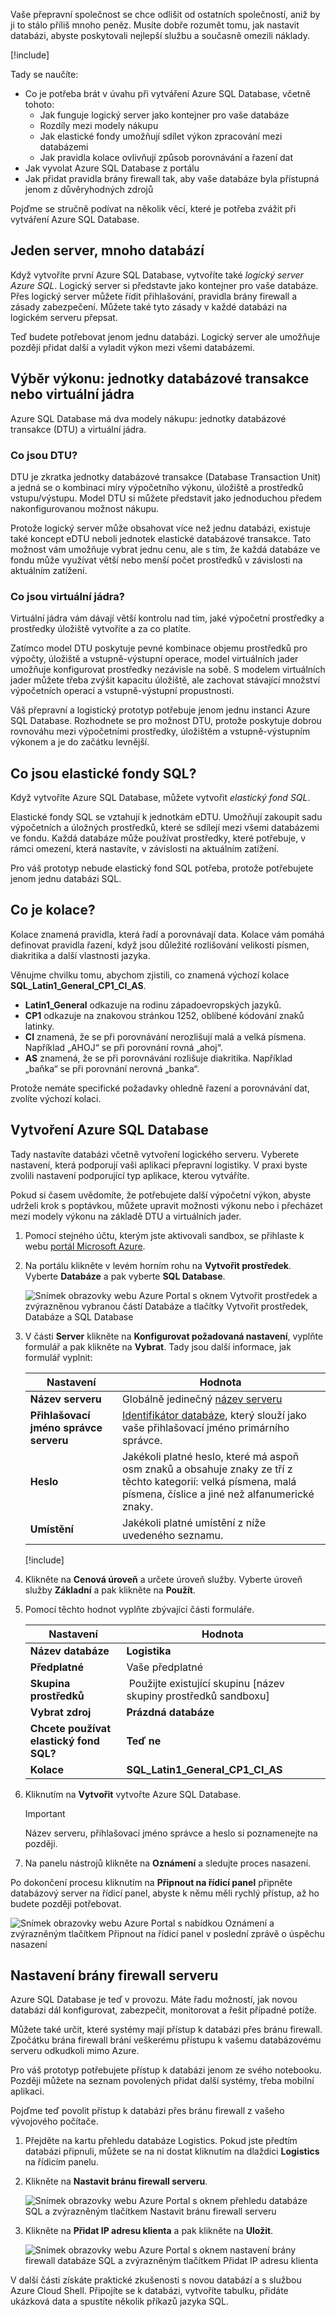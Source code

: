 Vaše přepravní společnost se chce odlišit od ostatních společností, aniž by ji to stálo příliš mnoho peněz. Musíte dobře rozumět tomu, jak nastavit databázi, abyste poskytovali nejlepší službu a současně omezili náklady.

[!include[](../../../includes/azure-sandbox-activate.md)]

Tady se naučíte:

- Co je potřeba brát v úvahu při vytváření Azure SQL Database, včetně tohoto:
  - Jak funguje logický server jako kontejner pro vaše databáze
  - Rozdíly mezi modely nákupu
  - Jak elastické fondy umožňují sdílet výkon zpracování mezi databázemi
  - Jak pravidla kolace ovlivňují způsob porovnávání a řazení dat
- Jak vyvolat Azure SQL Database z portálu
- Jak přidat pravidla brány firewall tak, aby vaše databáze byla přístupná jenom z důvěryhodných zdrojů

Pojďme se stručně podívat na několik věcí, které je potřeba zvážit při vytváření Azure SQL Database.

## <a name="one-server-many-databases"></a>Jeden server, mnoho databází

Když vytvoříte první Azure SQL Database, vytvoříte také _logický server Azure SQL_. Logický server si představte jako kontejner pro vaše databáze. Přes logický server můžete řídit přihlašování, pravidla brány firewall a zásady zabezpečení. Můžete také tyto zásady v každé databázi na logickém serveru přepsat.

Teď budete potřebovat jenom jednu databázi. Logický server ale umožňuje později přidat další a vyladit výkon mezi všemi databázemi.

## <a name="choose-performance-dtus-versus-vcores"></a>Výběr výkonu: jednotky databázové transakce nebo virtuální jádra

Azure SQL Database má dva modely nákupu: jednotky databázové transakce (DTU) a virtuální jádra.

### <a name="what-are-dtus"></a>Co jsou DTU?

DTU je zkratka jednotky databázové transakce (Database Transaction Unit) a jedná se o kombinaci míry výpočetního výkonu, úložiště a prostředků vstupu/výstupu. Model DTU si můžete představit jako jednoduchou předem nakonfigurovanou možnost nákupu.

Protože logický server může obsahovat více než jednu databázi, existuje také koncept eDTU neboli jednotek elastické databázové transakce. Tato možnost vám umožňuje vybrat jednu cenu, ale s tím, že každá databáze ve fondu může využívat větší nebo menší počet prostředků v závislosti na aktuálním zatížení.

### <a name="what-are-vcores"></a>Co jsou virtuální jádra?

Virtuální jádra vám dávají větší kontrolu nad tím, jaké výpočetní prostředky a prostředky úložiště vytvoříte a za co platíte.

Zatímco model DTU poskytuje pevné kombinace objemu prostředků pro výpočty, úložiště a vstupně-výstupní operace, model virtuálních jader umožňuje konfigurovat prostředky nezávisle na sobě. S modelem virtuálních jader můžete třeba zvýšit kapacitu úložiště, ale zachovat stávající množství výpočetních operací a vstupně-výstupní propustnosti.

Váš přepravní a logistický prototyp potřebuje jenom jednu instanci Azure SQL Database. Rozhodnete se pro možnost DTU, protože poskytuje dobrou rovnováhu mezi výpočetními prostředky, úložištěm a vstupně-výstupním výkonem a je do začátku levnější.

## <a name="what-are-sql-elastic-pools"></a>Co jsou elastické fondy SQL?

Když vytvoříte Azure SQL Database, můžete vytvořit _elastický fond SQL_.

Elastické fondy SQL se vztahují k jednotkám eDTU. Umožňují zakoupit sadu výpočetních a úložných prostředků, které se sdílejí mezi všemi databázemi ve fondu. Každá databáze může používat prostředky, které potřebuje, v rámci omezení, která nastavíte, v závislosti na aktuálním zatížení.

Pro váš prototyp nebude elastický fond SQL potřeba, protože potřebujete jenom jednu databázi SQL.

## <a name="what-is-collation"></a>Co je kolace?

Kolace znamená pravidla, která řadí a porovnávají data. Kolace vám pomáhá definovat pravidla řazení, když jsou důležité rozlišování velikosti písmen, diakritika a další vlastnosti jazyka.

Věnujme chvilku tomu, abychom zjistili, co znamená výchozí kolace **SQL_Latin1_General_CP1_CI_AS**.

- **Latin1_General** odkazuje na rodinu západoevropských jazyků.
- **CP1** odkazuje na znakovou stránkou 1252, oblíbené kódování znaků latinky.
- **CI** znamená, že se při porovnávání nerozlišují malá a velká písmena. Například „AHOJ“ se při porovnání rovná „ahoj“.
- **AS** znamená, že se při porovnávání rozlišuje diakritika. Například „baňka“ se při porovnání nerovná „banka“.

Protože nemáte specifické požadavky ohledně řazení a porovnávání dat, zvolíte výchozí kolaci.

## <a name="create-your-azure-sql-database"></a>Vytvoření Azure SQL Database

Tady nastavíte databázi včetně vytvoření logického serveru. Vyberete nastavení, která podporují vaši aplikaci přepravní logistiky. V praxi byste zvolili nastavení podporující typ aplikace, kterou vytváříte.

Pokud si časem uvědomíte, že potřebujete další výpočetní výkon, abyste udrželi krok s poptávkou, můžete upravit možnosti výkonu nebo i přecházet mezi modely výkonu na základě DTU a virtuálních jader.

1. Pomocí stejného účtu, kterým jste aktivovali sandbox, se přihlaste k webu [portál Microsoft Azure](https://portal.azure.com/learn.docs.microsoft.com?azure-portal=true).

1. Na portálu klikněte v levém horním rohu na **Vytvořit prostředek**. Vyberte **Databáze** a pak vyberte **SQL Database**.

   ![Snímek obrazovky webu Azure Portal s oknem Vytvořit prostředek a zvýrazněnou vybranou částí Databáze a tlačítky Vytvořit prostředek, Databáze a SQL Database](../media/3-create-db.png)

1. V části **Server** klikněte na **Konfigurovat požadovaná nastavení**, vyplňte formulář a pak klikněte na **Vybrat**. Tady jsou další informace, jak formulář vyplnit:

    | Nastavení      | Hodnota |
    | ------------ | ----- |
    | **Název serveru** | Globálně jedinečný [název serveru](https://docs.microsoft.com/azure/architecture/best-practices/naming-conventions) |
    | **Přihlašovací jméno správce serveru** | [Identifikátor databáze](https://docs.microsoft.com/sql/relational-databases/databases/database-identifiers), který slouží jako vaše přihlašovací jméno primárního správce. |
    | **Heslo** | Jakékoli platné heslo, které má aspoň osm znaků a obsahuje znaky ze tří z těchto kategorií: velká písmena, malá písmena, číslice a jiné než alfanumerické znaky. |
    | **Umístění** | Jakékoli platné umístění z níže uvedeného seznamu. |

    [!include[](../../../includes/azure-sandbox-regions-first-mention-note-friendly.md)]

1. Klikněte na **Cenová úroveň** a určete úroveň služby. Vyberte úroveň služby **Základní** a pak klikněte na **Použít**.

1. Pomocí těchto hodnot vyplňte zbývající části formuláře.

    | Nastavení      | Hodnota |
    | ------------ | ----- |
    | **Název databáze** | **Logistika** |
    | **Předplatné** | Vaše předplatné |
    | **Skupina prostředků** |  Použijte existující skupinu <rgn>[název skupiny prostředků sandboxu]</rgn> |
    | **Vybrat zdroj** | **Prázdná databáze** |
    | **Chcete používat elastický fond SQL?** | **Teď ne** |
    | **Kolace** | **SQL_Latin1_General_CP1_CI_AS** |

1. Kliknutím na **Vytvořit** vytvořte Azure SQL Database.

    > [!IMPORTANT]
    > Název serveru, přihlašovací jméno správce a heslo si poznamenejte na později.

1. Na panelu nástrojů klikněte na **Oznámení** a sledujte proces nasazení.

Po dokončení procesu kliknutím na **Připnout na řídicí panel** připněte databázový server na řídicí panel, abyste k němu měli rychlý přístup, až ho budete později potřebovat.

   ![Snímek obrazovky webu Azure Portal s nabídkou Oznámení a zvýrazněným tlačítkem Připnout na řídicí panel v poslední zprávě o úspěchu nasazení](../media/3-notifications-complete.png)

## <a name="set-the-server-firewall"></a>Nastavení brány firewall serveru

Azure SQL Database je teď v provozu. Máte řadu možností, jak novou databázi dál konfigurovat, zabezpečit, monitorovat a řešit případné potíže.

Můžete také určit, které systémy mají přístup k databázi přes bránu firewall. Zpočátku brána firewall brání veškerému přístupu k vašemu databázovému serveru odkudkoli mimo Azure.

Pro váš prototyp potřebujete přístup k databázi jenom ze svého notebooku. Později můžete na seznam povolených přidat další systémy, třeba mobilní aplikaci.

Pojďme teď povolit přístup k databázi přes bránu firewall z vašeho vývojového počítače.

1. Přejděte na kartu přehledu databáze Logistics. Pokud jste předtím databázi připnuli, můžete se na ni dostat kliknutím na dlaždici **Logistics** na řídicím panelu.

1. Klikněte na **Nastavit bránu firewall serveru**.

    ![Snímek obrazovky webu Azure Portal s oknem přehledu databáze SQL a zvýrazněným tlačítkem Nastavit bránu firewall serveru](../media/3-set-server-firewall.png)

1. Klikněte na **Přidat IP adresu klienta** a pak klikněte na **Uložit**.

    ![Snímek obrazovky webu Azure Portal s oknem nastavení brány firewall databáze SQL a zvýrazněným tlačítkem Přidat IP adresu klienta](../media/3-add-client-ip.png)

V další části získáte praktické zkušenosti s novou databází a s službou Azure Cloud Shell. Připojíte se k databázi, vytvoříte tabulku, přidáte ukázková data a spustíte několik příkazů jazyka SQL.